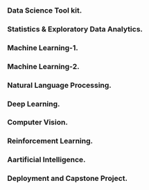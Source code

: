 <h3>Data Science Tool kit.</h3>
<h3>Statistics & Exploratory Data Analytics.</h3>
<h3>Machine Learning-1.</h3>
<h3>Machine Learning-2.</h3>
<h3>Natural Language Processing.</h3>
<h3>Deep Learning.</h3>
<h3>Computer Vision.</h3>
<h3>Reinforcement Learning.</h3>
<h3>Aartificial Intelligence.</h3>
<h3>Deployment and Capstone Project.</h3>
